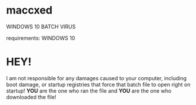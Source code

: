 # maccxed
WINDOWS 10 BATCH VIRUS


requirements: WINDOWS 10

# HEY!
I am not responsible for any damages caused to your computer, including boot damage, or startup registries that force that batch file to open right on startup!
**YOU** are the one who ran the file and **YOU** are the one who downloaded the file!
